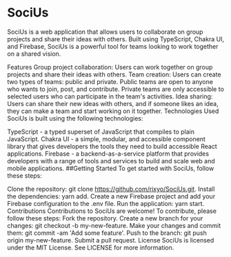 # SociUs
SociUs is a web application that allows users to collaborate on group projects and share their ideas with others. Built using TypeScript, Chakra UI, and Firebase, SociUs is a powerful tool for teams looking to work together on a shared vision.

Features
Group project collaboration: Users can work together on group projects and share their ideas with others.
Team creation: Users can create two types of teams: public and private. Public teams are open to anyone who wants to join, post, and contribute. Private teams are only accessible to selected users who can participate in the team's activities.
Idea sharing: Users can share their new ideas with others, and if someone likes an idea, they can make a team and start working on it together.
Technologies Used
SociUs is built using the following technologies:

TypeScript - a typed superset of JavaScript that compiles to plain JavaScript.
Chakra UI - a simple, modular, and accessible component library that gives developers the tools they need to build accessible React applications.
Firebase - a backend-as-a-service platform that provides developers with a range of tools and services to build and scale web and mobile applications.
##Getting Started
To get started with SociUs, follow these steps:

Clone the repository: git clone https://github.com/rixyo/SociUs.git.
Install the dependencies: yarn add.
Create a new Firebase project and add your Firebase configuration to the .env file.
Run the application: yarn start.
Contributions
Contributions to SociUs are welcome! To contribute, please follow these steps:
Fork the repository.
Create a new branch for your changes: git checkout -b my-new-feature.
Make your changes and commit them: git commit -am 'Add some feature'.
Push to the branch: git push origin my-new-feature.
Submit a pull request.
License
SociUs is licensed under the MIT License. See LICENSE for more information.

